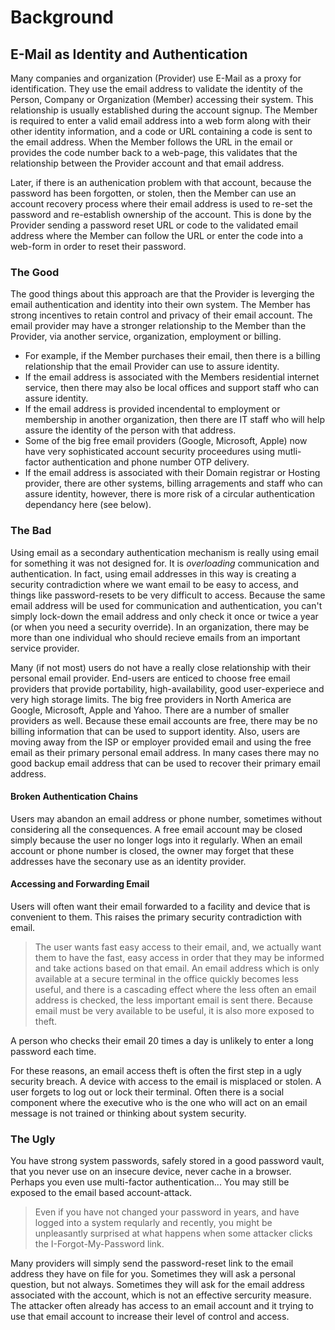 # Background
## E-Mail as Identity and Authentication
Many companies and organization (Provider) use E-Mail as a proxy for identification. They use the email address to validate the identity of the Person, Company or Organization (Member) accessing their system. This relationship is usually established during the account signup. The Member is required to enter a valid email address into a web form along with their other identity information, and a code or URL containing a code is sent to the email address. When the Member follows the URL in the email or provides the code number back to a web-page, this validates that the relationship between the Provider account and that email address.

Later, if there is an authenication problem with that account, because the password has been forgotten, or stolen, then the Member can use an account recovery process where their email address is used to re-set the password and re-establish ownership of the account. This is done by the Provider sending a password reset URL or code to the validated email address where the Member can follow the URL or enter the code into a web-form in order to reset their password.
### The Good
The good things about this approach are that the Provider is leverging the email authentication and identity into their own system. The Member has strong incentives to retain control and privacy of their email account. The email provider may have a stronger relationship to the Member than the Provider, via another service, organization, employment or billing.
   - For example, if the Member purchases their email, then there is a billing relationship that the email Provider can use to assure identity.
   - If the email address is associated with the Members residential internet service, then there may also be local offices and support staff who can assure identity.
   - If the email address is provided incendental to employment or membership in another organization, then there are IT staff who will help assure the identity of the person with that address.
   - Some of the big free email providers (Google, Microsoft, Apple) now have very sophisticated account security proceedures using mutli-factor authentication and phone number OTP delivery.
   - If the email address is associated with their Domain registrar or Hosting provider, there are other systems, billing arragements and staff who can assure identity, however, there is more risk of a circular authentication dependancy here (see below).

### The Bad
Using email as a secondary authentication mechanism is really using email for something it was not designed for. It is *overloading* communication and authentication. In fact, using email addresses in this way is creating a security contradiction where we want email to be easy to access, and things like password-resets to be very difficult to access. Because the same email address will be used for communication and authentication, you can't simply lock-down the email address and only check it once or twice a year (or when you need a security override). In an organization, there may be more than one individual who should recieve emails from an important service provider.

Many (if not most) users do not have a really close relationship with their personal email provider. End-users are enticed to choose free email providers that provide portability, high-availability, good user-experiece and very high storage limits. The big free providers in North America are Google, Microsoft, Apple and Yahoo. There are a number of smaller providers as well.  Because these email accounts are free, there may be no billing information that can be used to support identity.  Also, users are moving away from the ISP or employer provided email and using the free email as their primary personal email address. In many cases there may no good backup email address that can be used to recover their primary email address.
#### Broken Authentication Chains
Users may abandon an email address or phone number, sometimes without considering all the consequences. A free email account may be closed simply because the user no longer logs into it regularly. 
When an email account or phone number is closed, the owner may forget that these addresses have the seconary use as an identity provider.
#### Accessing and Forwarding Email
Users will often want their email forwarded to a facility and device that is convenient to them. This raises the primary security contradiction with email.
> The user wants fast easy access to their email, and, we actually want them to have the fast, easy access in order that they may be informed and take actions based on that email.
An email address which is only available at a secure terminal in the office quickly becomes less useful, and there is a cascading effect where the less often an email address is checked, the less important email is sent there.
Because email must be very available to be useful, it is also more exposed to theft.

A person who checks their email 20 times a day is unlikely to enter a long password each time.

For these reasons, an email access theft is often the first step in a ugly security breach. A device with access to the email is misplaced or stolen. A user forgets to log out or lock their terminal.  Often there is a social component where the executive who is the one who will act on an email message is not trained or thinking about system security.
### The Ugly
You have strong system passwords, safely stored in a good password vault, that you never use on an insecure device, never cache in a browser. Perhaps you even use multi-factor authentication...
You may still be exposed to the email based account-attack.

> Even if you have not changed your password in years, and have logged into a system reqularly and recently, you might be unpleasantly surprised at what happens when some attacker clicks the I-Forgot-My-Password link.

Many providers will simply send the password-reset link to the email address they have on file for you. Sometimes they will ask a personal question, but not always. Sometimes they will ask for the email address associated with the account, which is not an effective sercurity measure. The attacker often already has access to an email account and it trying to use that email account to increase their level of control and access.

